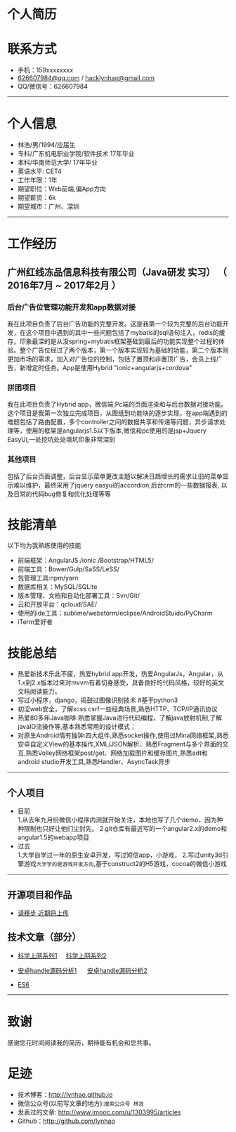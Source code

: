 # 个人简历

# 联系方式
- 手机：159xxxxxxxx
- 626607984@qq.com / hacklynhao@gmail.com
- QQ/微信号：626607984
---

# 个人信息

 - 林浩/男/1994/应届生
 - 专科/广东机电职业学院/软件技术 17年毕业
 - 本科/华南师范大学/ 17年毕业
 - 英语水平: CET4
 - 工作年限：1年
 - 期望职位：Web前端,偏App方向
 - 期望薪资：6k
 - 期望城市：广州、深圳

---

# 工作经历

## 广州红线冻品信息科技有限公司（Java研发 实习） （ 2016年7月 ~ 2017年2月 ）

### 后台广告位管理功能开发和app数据对接 
我在此项目负责了后台广告功能的完整开发。这是我第一个较为完整的后台功能开发，在这个项目中遇到的其中一些问题包括了mybatis的sql语句注入，redis的缓存，印象最深的是从没spring+mybatis框架基础到最后的功能实现整个过程的体验。整个广告位经过了两个版本，第一个版本实现较为基础的功能，第二个版本则更加市场的需求，加入对广告位的控制，包括了置顶和非置顶广告，会员上线广告，新增定时任务。App是使用Hybrid "ionic+angularjs+cordova"


### 拼团项目
我在此项目负责了Hybrid app，微信端,Pc端的页面渲染和与后台数据对接功能。这个项目是我第一次独立完成项目，从图纸到功能块的逐步实现，在app端遇到的难题包括了路由配置，多个controller之间的数据共享和传递等问题，异步请求处理等，使用的框架是angularjs1.5以下版本,微信和pc使用的是jsp+Jquery EasyUi,一处挖坑处处填坑印象非常深刻

### 其他项目
包括了后台页面调整，后台显示菜单更改主题以解决日趋增长的需求让旧的菜单显示难以维护，最终采用了jquery easyui的accordion;后台crm的一些数据报表, 以及日常的代码bug修复和优化处理等等

 
# 技能清单
以下均为我熟练使用的技能

- 前端框架：AngularJS /ionic /Bootstrap/HTML5/
- 前端工具：Bower/Gulp/SaSS/LeSS/
- 包管理工具:npm/yarn
- 数据库相关：MySQL/SQLite
- 版本管理、文档和自动化部署工具：Svn/Git/
- 云和开放平台：qcloud/SAE/
- 使用的ide工具：sublime/webstorm/eclipse/AndroidStuido/PyCharm
- iTerm爱好者

# 技能总结
- 热爱新技术乐此不疲，热爱hybrid app开发，热爱AngularJs，Angular，从1.x到2.x版本过来对mvvm有着切身感受，具备良好的代码风格，较好的英文文档阅读能力。
- 写过小程序，django，捣鼓过图像识别技术 #基于python3 
- 初涩web安全，了解xcss csrf一些经典场景,熟悉HTTP、TCP/IP通讯协议
- 热爱80多年Java咖啡:熟悉掌握Java进行代码编程，了解java放射机制,了解javaIO流操作等,基本熟悉常用的设计模式； 
- 对原生Android情有独钟:四大组件,熟悉socket操作,使用过Mina网络框架,熟悉安卓自定义View的基本操作,XML/JSON解析、熟悉Fragment与多个界面的交互,熟悉Volley网络框架post/get、网络加载图片和缓存图片,熟悉adt和android studio开发工具,熟悉Handler、AsyncTask异步

---
## 个人项目
- 目前<br>
	1.从去年九月份微信小程序内测就开始关注，本地也写了几个demo，因为种种限制也只好让他们尘封先。
	2.git仓库有最近写的一个angular2.x的demo和angular1.5的webapp项目
- 过去<br>
	1.大学自学过一年的原生安卓开发，写过短信app，小游戏，
	2.写过unity3d引擎游戏```大学学的是游戏开发方向```,基于construct2的H5游戏，cocoa的微信小游戏


---

## 开源项目和作品
- [请移步,近期将上传](http://github.com/lynhao)

## 技术文章（部分）

- [科学上网系列1](http://mp.weixin.qq.com/s/xUSSQwkAkviPR_-66kySwA) &nbsp;&nbsp;&nbsp;&nbsp;[科学上网系列2](http://mp.weixin.qq.com/s/BQehAmcLFhfPabYQl57vRQ)

- [安卓handle源码分析1](http://mp.weixin.qq.com/s/5cIqEt0fi4egyESrpB2HOw) &nbsp;&nbsp;&nbsp;&nbsp; [安卓handle源码分析2](http://mp.weixin.qq.com/s/2LJIj32c0SZ6JM6DOeioNw) 
- [ES6](http://mp.weixin.qq.com/s/NAyUS4xG7ACtAx3t_cC30g)

---

# 致谢
感谢您花时间阅读我的简历，期待能有机会和您共事。

# 足迹
 - 技术博客：http://lynhao.github.io 
 - 微信公众号(以前写文章的地方):```搜索公众号 林浩``` 
 - 发表过的文章: http://www.imooc.com/u/1303995/articles
 - Github：http://github.com/lynhao
